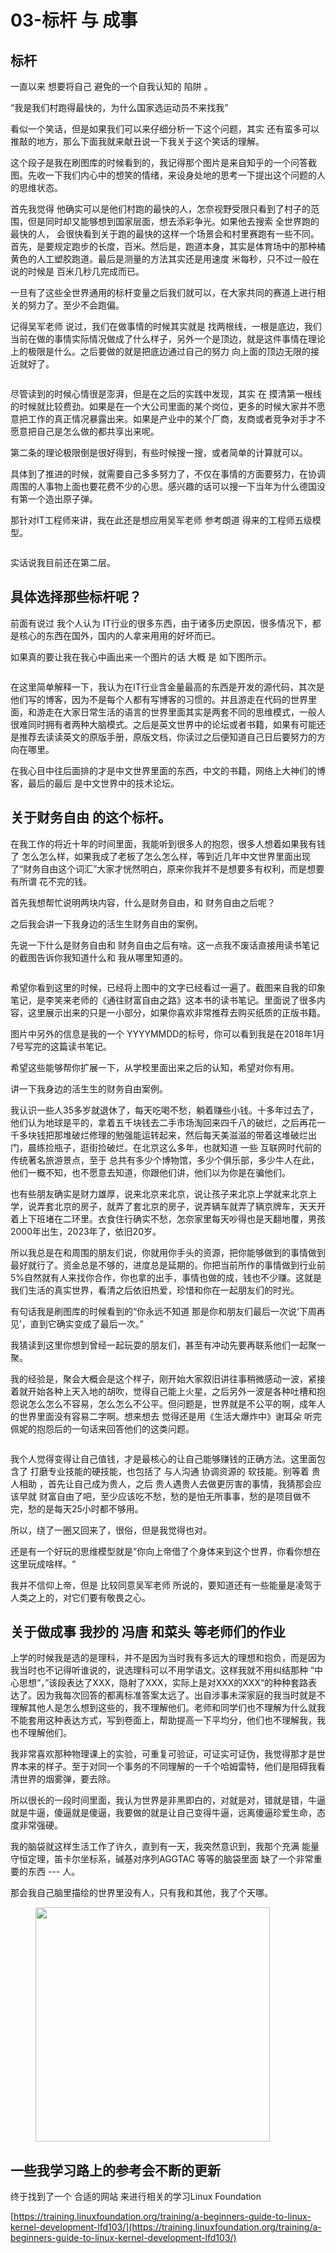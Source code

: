 # 03-标杆 与 成事

## 标杆

一直以来 想要将自己 避免的一个自我认知的 陷阱 。

“我是我们村跑得最快的，为什么国家选运动员不来找我”

看似一个笑话，但是如果我们可以来仔细分析一下这个问题，其实 还有蛮多可以推敲的地方，那么下面我就来献丑说一下我关于这个笑话的理解。



这个段子是我在刷图库的时候看到的，我记得那个图片是来自知乎的一个问答截图。先收一下我们内心中的想笑的情绪，来设身处地的思考一下提出这个问题的人的思维状态。



首先我觉得 他确实可以是他们村跑的最快的人，怎奈视野受限只看到了村子的范围，但是同时却又能够想到国家层面，想去添彩争光。如果他去搜索 全世界跑的最快的人， 会很快看到关于跑的最快的这样一个场景会和村里赛跑有一些不同。首先，是要规定跑步的长度，百米。然后是，跑道本身，其实是体育场中的那种橘黄色的人工塑胶跑道。最后是测量的方法其实还是用速度   米每秒，只不过一般在说的时候是 百米几秒几完成而已。

一旦有了这些全世界通用的标杆变量之后我们就可以，在大家共同的赛道上进行相关的努力了。至少不会跑偏。



记得吴军老师 说过，我们在做事情的时候其实就是 找两根线，一根是底边，我们当前在做的事情实际情况做成了什么样子，另外一个是顶边，就是这件事情在理论上的极限是什么。之后要做的就是把底边通过自己的努力 向上面的顶边无限的接近就好了。



<figure><img src=".gitbook/assets/3lines push.jpg" alt=""><figcaption></figcaption></figure>

尽管读到的时候心情很是澎湃，但是在之后的实践中发现，其实 在 摸清第一根线的时候就比较费劲。如果是在一个大公司里面的某个岗位，更多的时候大家并不愿意把工作的真正情况暴露出来。如果是产业中的某个厂商，友商或者竞争对手才不愿意把自己是怎么做的都共享出来呢。

第二条的理论极限倒是很好得到，有些时候搜一搜，或者简单的计算就可以。

具体到了推进的时候，就需要自己多多努力了，不仅在事情的方面要努力，在协调周围的人事物上面也要花费不少的心思。感兴趣的话可以搜一下当年为什么德国没有第一个造出原子弹。



那针对IT工程师来讲，我在此还是想应用吴军老师 参考朗道  得来的工程师五级模型。

<figure><img src=".gitbook/assets/5LevelsOfAnEngineer.jpg" alt=""><figcaption></figcaption></figure>

实话说我目前还在第二层。

## 具体选择那些标杆呢？

前面有说过 我个人认为 IT行业的很多东西，由于诸多历史原因，很多情况下，都是核心的东西在国外，国内的人拿来用用的好坏而已。

如果真的要让我在我心中画出来一个图片的话 大概 是 如下图所示。

<figure><img src=".gitbook/assets/MaterialEngergyLevel.jpg" alt=""><figcaption></figcaption></figure>

在这里简单解释一下，我认为在IT行业含金量最高的东西是开发的源代码，其次是他们写的博客，因为不是每个人都有写博客的习惯的。并且游走在代码的世界里面，和游走在大家日常生活的语言的世界里面其实是两套不同的思维模式，一般人很难同时拥有者两种大脑模式。之后是英文世界中的论坛或者书籍，如果有可能还是推荐去读读英文的原版手册，原版文档，你读过之后便知道自己日后要努力的方向在哪里。

在我心目中往后面排的才是中文世界里面的东西，中文的书籍，网络上大神们的博客，最后的最后 是中文世界中的技术论坛。

## 关于财务自由 的这个标杆。

在我工作的将近十年的时间里面，我能听到很多人的抱怨，很多人想着如果我有钱了 怎么怎么样，如果我成了老板了怎么怎么样，等到近几年中文世界里面出现了“财务自由这个词汇”大家才恍然明白，原来你我并不是想要多有权利，而是想要有所谓 花不完的钱。

首先我想帮忙说明两块内容，什么是财务自由，和 财务自由之后呢？

之后我会讲一下我身边的活生生财务自由的案例。



先说一下什么是财务自由和 财务自由之后有啥。这一点我不废话直接用读书笔记的截图告诉你我知道什么和 我从哪里知道的。

<figure><img src=".gitbook/assets/FinancialFreedom.jpg" alt=""><figcaption></figcaption></figure>

希望你看到这里的时候，已经将上图中的文字已经看过一遍了。截图来自我的印象笔记，是李笑来老师的《通往财富自由之路》这本书的读书笔记。里面说了很多内容，这里展示出来的只是一小部分，如果你喜欢非常推荐去购买纸质的正版书籍。

图片中另外的信息是我的一个 YYYYMMDD的标号，你可以看到我是在2018年1月7号写完的这篇读书笔记。

希望这些能够帮你扩展一下，从学校里面出来之后的认知，希望对你有用。



讲一下我身边的活生生的财务自由案例。

我认识一些人35多岁就退休了，每天吃喝不愁，躺着赚些小钱。十多年过去了，他们认为地球是平的，拿着五千块钱去二手市场淘回来四千八的破烂，之后再花一千多块钱把那堆破烂修理的勉强能运转起来，然后每天美滋滋的带着这堆破烂出门，晨练捡瓶子，逛街捡破烂。在北京这么多年，也就知道 一些 互联网时代前的传统著名旅游景点，至于 总共有多少个博物馆，多少个俱乐部，多少牛人在此，他们一概不知，也不愿意去知道，你跟他们讲，他们以为你是在骗他们。

也有些朋友确实是财力雄厚，说来北京来北京，说让孩子来北京上学就来北京上学，说弄套北京的房子，就弄了套北京的房子，说弄辆车就弄了辆京牌车，天天开着上下班堵在二环里。衣食住行确实不愁，怎奈家里每天吵得也是天翻地覆，男孩2000年出生，2023年了，依旧20岁。

所以我总是在和周围的朋友们说，你就用你手头的资源，把你能够做到的事情做到最好就行了。资金总是不够的，进度总是延期的。你把当前所作的事情做到行业前5%自然就有人来找你合作，你也拿的出手，事情也做的成，钱也不少赚。这就是我们生活的真实世界，看清之后依旧热爱，珍惜和你在一起朋友们的时光。

有句话我是刷图库的时候看到的“你永远不知道 那是你和朋友们最后一次说‘下周再见’，直到它确实变成了最后一次。”



我猜读到这里你想到曾经一起玩耍的朋友们，甚至有冲动先要再联系他们一起聚一聚。

我的经验是，聚会大概会是这个样子，刚开始大家叙旧讲往事稍微感动一波，紧接着就开始各种上天入地的胡吹，觉得自己能上火星，之后另外一波是各种吐槽和抱怨说怎么怎么不容易，怎么怎么不公平。但问题是，世界就是不公平的啊，成年人的世界里面没有容易二字啊。想来想去 觉得还是用《生活大爆炸中》谢耳朵 听完 佩妮的抱怨后的一句话来回答他们的这类问题。

<figure><img src=".gitbook/assets/YouCouldSloveAllYourProblemsByObtainingMoreMoney.jpg" alt=""><figcaption></figcaption></figure>

我个人觉得变得让自己值钱，才是最核心的让自己能够赚钱的正确方法。这里面包含了 打磨专业技能的硬技能，也包括了 与人沟通 协调资源的 软技能。别等着 贵人相助 ，首先让自己成为贵人，之后 贵人遇贵人去做更厉害的事情，我猜那会应该早就 财富自由了吧，至少应该吃不愁，愁的是怕无所事事，愁的是项目做不完，愁的是每天25小时都不够用。



所以，绕了一圈又回来了，很俗，但是我觉得也对。

还是有一个好玩的思维模型就是”你向上帝借了个身体来到这个世界，你看你想在这里玩成啥样。“

我并不信仰上帝，但是 比较同意吴军老师 所说的，要知道还有一些能量是凌驾于人类之上的，对它们要有敬畏之心。



## 关于做成事  我抄的 冯唐 和菜头 等老师们的作业

上学的时候我是选的是理科，并不是因为当时我有多远大的理想和抱负，而是因为我当时也不记得听谁说的，说选理科可以不用学语文。这样我就不用纠结那种 ”中心思想“，”该段表达了XXX，隐射了XXX，实际上是对XXX的XXX“的种种套路表达了。因为我每次回答的都离标准答案太远了。出自涉事未深家庭的我当时就是不理解其他人是怎么想到这些的，我不理解他们。老师和同学们也不理解为什么就我不能套用这种表达方式，写到卷面上，帮助提高一下平均分，他们也不理解我，我也不理解他们。

我非常喜欢那种物理课上的实验，可重复可验证，可证实可证伪，我觉得那才是世界本来的样子。至于对同一个事务的不同理解的一千个哈姆雷特，他们是阻碍我看清世界的烟雾弹，要去除。

所以很长的一段时间里面，我认为世界是非黑即白的，对就是对，错就是错，牛逼就是牛逼，傻逼就是傻逼，我要做的就是让自己变得牛逼，远离傻逼珍爱生命，态度非常强硬。

我的脑袋就这样生活工作了许久，直到有一天，我突然意识到，我那个充满 能量守恒定理，笛卡尔坐标系，碱基对序列AGGTAC 等等的脑袋里面 缺了一个非常重要的东西 --- 人。

那会我自己脑里描绘的世界里没有人，只有我和其他，我了个天哪。



<figure><img src=".gitbook/assets/MakeThingsDone.jpg" alt="" width="375"><figcaption></figcaption></figure>







## 一些我学习路上的参考会不断的更新

终于找到了一个 合适的网站 来进行相关的学习Linux Foundation

[https://training.linuxfoundation.org/training/a-beginners-guide-to-linux-kernel-development-lfd103/](https://training.linuxfoundation.org/training/a-beginners-guide-to-linux-kernel-development-lfd103/)





